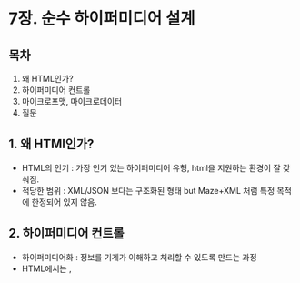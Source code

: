 # 7장. 순수 하이퍼미디어 설계

## 목차

1. 왜 HTML인가?
2. 하이퍼미디어 컨트롤
3. 마이크로포맷, 마이크로데이터
4. 질문

## 1. 왜 HTMl인가?

- HTML의 인기 : 가장 인기 있는 하이퍼미디어 유형, html을 지원하는 환경이 잘 갖춰짐.
- 적당한 범위 : XML/JSON 보다는 구조화된 형태 but Maze+XML 처럼 특정 목적에 한정되어 있지 않음.

## 2. 하이퍼미디어 컨트롤

- 하이퍼미디어화 : 정보를 기계가 이해하고 처리할 수 있도록 만드는 과정
- HTML에서는 <img>, <script>, <a> 등의 요소로 미디어와 리소스를 연결하고 기계가 이해할 수 있는 형태로 표현 (하이퍼미디어화를 내장함)

## 3. 마이크로포맷, 마이크로데이터

- 둘 다 HTML에 의미체계를 더하기 위한 구조화된 데이터
- 마이크로데이터는 마이크로포맷의 html5 특화 버전. (참고로 마이크로포맷과 마이크로데이터의 차이는 hCard가 사회적 표준으로 정의된 문서라는 것을 인지하고 있어야 된다 VS 링크된 문서에 정리되어 있다 정도인 것 같습니다.)

## 4. 질문

### Q1.
> 한태혁
> schema.org에서 schema.org vocabulary와 함께 사용할 수 있는 구조화된 데이터 형식 Microdata, RDFa, JSON-LD을 소개하는데
> 이 세 형식을 비교해 주세요

### A1.
| 특징 | Microdata | RDFa | JSON-LD |
|--------|--------|--------|--------|
| 표현 방식 | html 속성에 직접 삽입 | html/xml 속성으로 RDF 관계 표현 | JSON 포맷으로 별도 <script>에 삽입 |
| 사용 용도/장점 | 간단한 구조화된 표현 |  유연성, 메타데이터와 통합이 용이 | html 과 분리되어 관리 용이 |

https://www.next-t.co.kr/seo/seo-wiki/%EA%B5%AC%EC%A1%B0%ED%99%94%EB%90%9C-%EB%8D%B0%EC%9D%B4%ED%84%B0/ - 참고문서

### Q2.
> 박근영
> 마이크로데이터 속성 중 itemid와 itemref에 대해서도 알려주세요

### A2.
- itemid : 고유 식별자로, html의 id와 유사한 역할을 합니다. 하지만, 책에서 id 보다는 class 사용을 권했듯, 마찬가지로 itemprop 
사용을 권장합니다. (131p)
- itemref : itemtype 문서에 정의된 itemprop들을 하나의 항목으로 묶어서 연결하고 싶을 때 사용하는 속성입니다.
예를 들면, 아래 경우는 itemref가 id가 address인 태그를 참조해, 정의된 PostalAddress가 Person에 속한 정보임을 알려줍니다.
```
<div itemscope itemtype="http://schema.org/Person" itemid="https://example.com/person/johndoe" itemref="address">
  <span itemprop="name">John Doe</span>
  <span itemprop="telephone">+1234567890</span>
</div>

<div id="address" itemscope itemtype="http://schema.org/PostalAddress">
  <span itemprop="streetAddress">123 Main St</span>
  <span itemprop="addressLocality">Anytown</span>
</div>
```
https://html.spec.whatwg.org/multipage/microdata.html#attr-itemref - itemref

### Q3.
> 임해찬
> 마이크로데이터는 rel 속성 대신에 itemprop 속성과 itemtype 속성을 통해 리소스의 관계를 표현하는 것으로 보이는데,
> itemprop 속성과 itemtype 속성을 통해 리소스의 관계를 표현하는 예시를 보고 싶습니다.

### A3.
먼저 rel과 마이크로데이터의 차이를 알면 더 이해하기 쉬운데, rel의 경우에는 현재 문서와 다른 문서의 관계를 정의하는 것으로 1:1의 관계입니다. 하지만, 마이크로데이터는 구조화된 데이터에 가깝습니다. 저는 마이크로데이터를 HTML을 JSON 처럼 만들어주는 것으로 해석했습니다.
결과적으로, itemtype은 데이터의 유형을 정의하는 문서이고, itemprop은 해당 문서의 특정 데이터 항목을 지정하는 용도입니다.
우리가 특정 JSON 데이터를 가져와서, 특정 속성의 값을 받아와 사용하는 것과 비슷하게 보면 될 것 같습니다.

```
rel 예시
<a href="next-article.html" rel="next">Next Article</a>
<a href="previous-article.html" rel="prev">Previous Article</a>
```
```
마이크로데이터 예시
<div itemscope itemtype="http://schema.org/Person">
  <span itemprop="name">John Doe</span>
  <span itemprop="telephone">+1234567890</span>
</div>
```

### Q4.
> 최준영
> 리뷰, 이벤트, 사용자 프로필 등의 구조화된 데이터의 여러가지 타입들에 대해 소개해주세요

### A4.
hCard 와 같은 표준을 말씀하시는 것 같습니다. hCard 와 같은 마이크로포맷에는 h-adr(adr의 upadate ver.) : 주소, h-recipe(hRecipe의 update ver.): 레시피, h-resume(hResume의 update ver.): 이력서 등이 있습니다.
https://microformats.org/wiki/microformats2#Parsers - microformats2


### Q5.
> 곽재영
> HTML 4의 rev 속성을 rel 속성과 비교하여 설명해주시고, 현재는 왜 사용하지 않는 지 자세한 이유를 알고 싶어요.

### A5.
130p 주석에 rev 속성은 rel의 반대에 해당한다고 합니다. rel은 next, rev는 previous의 관계를 나타내는 역할을 한다고 합니다.
html5에서 제외된 이유는 rev가 rel에 비해 많이 사용되지 않았고, 관계는 한 방향으로 나타내는 편이 직관적이고 명확했기 때문이라고 합니다.
https://www.w3.org/TR/html4/struct/links.html#h-12.3.1 - what is rel & rev
https://www.w3.org/TR/html5-diff/#obsolete-attributes - obsolete attributes

### Q6.
> 서형석
> AI를 활용해서 HTML의 새 하이퍼미디어 컨트롤이나, 프로토콜 의미 체계, 애플리케이션 의미 체계를 확장할 수 있을까요?
>본인의 생각을 먼저 정리한 뒤, LLM에도 질문을 던져보고, 예시 두 가지를 소개해주세요 :)
>
>(extra. 이를 통해 스스로 발전하는 웹 통신 표준을 만들어 볼 수 있을까요?)

### A6.
제가 해석한 Rest의 의미는 결국, 자동화를 가능케하는 것이 목적인 것 같습니다. 사람처럼 name이나 title, discription 등에서 의미를 찾아
내지 못하고 그저 0과 1로만 이해하는 컴퓨터를 위해서. 하지만, 그건 전통적인 소프트웨어 에이전트에 해당하는 내용일 것 같습니다.
AI를 이용한다면, 이렇게 제약을 하면서 패턴을 만들 필요 없이 클라이언트와 동일한 이해를 가지지 않을까요? 결국, 제약이 없기 때문에 동시
에 프로파일 문서 하나만 주면 알아서 처리해주는 에이전트가 생기기 때문에 확장성이 크게 높아질 것 같습니다.

>chatGPT 4o mini
>AI를 활용하여 HTML의 새 하이퍼미디어 컨트롤, 프로토콜 의미 체계, 애플리케이션 의미 체계를 확장할 수 있는 가능성은 충분히 존재합니다. 
>이 과정은 AI가 제공하는 패턴 인식, 자동화, 예측 기능을 활용하여 기존의 웹 표준을 발전시키고, 더 나아가 새로운 형태의 상호작용 모델을 
>구현할 수 있는 방향으로 발전할 수 있습니다.
>
> 1. 하이퍼미디어 컨트롤의 확장 (AI 기반 링크 및 콘텐츠 추천)
> - AI 기반 링크 및 콘텐츠 추천 : 사용자의 이전 동작, 검색 기록, 클릭 패턴, 혹은 유사한 사용자들의 행동을 분석해 연관된 페이지, 리소스를 제시할 수 있습니다.
> - 동적인 하이퍼미디어 요소 생성 : AI가 실시간으로 웹 페이지의 내용을 분석하고 그에 맞는 링크를 자동으로 생성할 수 있습니다.
> 
> 2. 프로토콜 의미 체계의 확장 (AI 기반 네트워크 최적화 및 예측)
> - 네트워크 최적화 : HTTP 요청 최적화, 데이터 압축, 요청 분산, 트래픽 병목 회피
> - 프로토콜 개선 : 패킷 손실, 지연, 오류 등을 모니터링하여 적응형 프로토콜 설계
> - 자기 학습형 프로토콜 : 기존 프로토콜을 학습해 네트워크 상황에 맞춰 프로토콜을 스스로 개선
>    
> 3. 애플리케이션 의미 체계의 확장 (AI 기반 UI/UX 최적화 및 예측)
> - 동적인 UI/UX 최적화 : 사용자 행동을 분석해 최적의 UI/UX 디자인 조정
> - 개인화된 경험 제공 : 사용자의 취향 등을 분석해 콘텐츠를 개인화
> - 자동화된 애플리케이션 흐름 조정 : 애플리케이션 사용 중 필요한 데이터를 예측해 자동 제공







